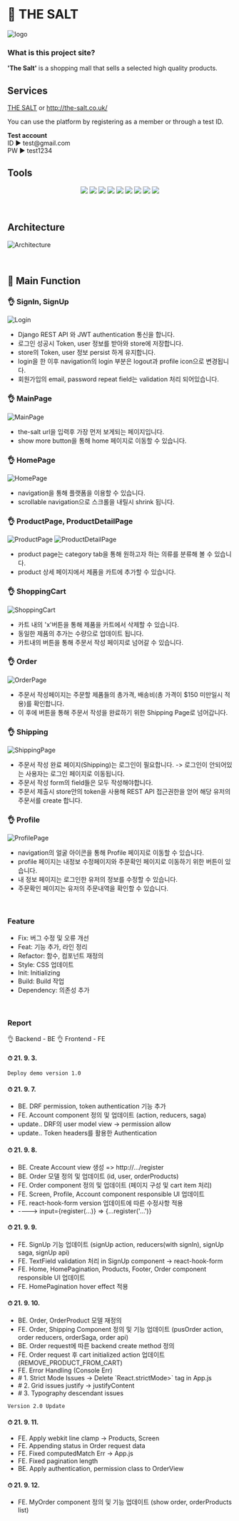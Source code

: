 </br>

# 🌟 THE SALT #
![logo](./platform/src/factory/images/logo.png)


### What is this project site? ###
<strong>'The Salt'</strong> is a shopping mall that sells a selected high quality products.


## Services ###
[THE SALT](http://the-salt.co.uk/ "the salt url") or   http://the-salt.co.uk/ 
<p>You can use the platform by registering as a member or through a test ID.
</p>
<strong> Test account </strong><br/>
ID ► test@gmail.com<br/>
PW ► test1234




## Tools ##
<p align='center'>
    <img src="https://img.shields.io/badge/Django-v3.2.7-orange?logo=django"/>
    <img src="https://img.shields.io/badge/DjangoRestframework-v3.12.4-critical?logo=Django"/>
    <img src="https://img.shields.io/badge/MySQL-%20database-important?logo=mysql"/>
    <img src="https://img.shields.io/badge/React-v16.13.1-blue?logo=React"/>
    <img src="https://img.shields.io/badge/React--redux-v7.2.1-yellowgreen?logo=Redux"/>
    <img src="https://img.shields.io/badge/Redux--saga-v.1.1.3-yellow?logo=Redux-saga"/>
    <img src="https://img.shields.io/badge/Material--UI-v4.12.3-blue?logo=material-ui"/>
    <img src="https://img.shields.io/badge/AWS%20-EC2-blueviolet?logo=amazon"/>
    <img src="https://img.shields.io/badge/AWS%20-S3-blueviolet?logo=amazon">
</p>
<br/>

## Architecture ##
![Architecture](./platform/src/factory/images/architecture.png)

<br/>

## 🌟 Main Function

### 👌 SignIn, SignUp
![Login](./platform/src/factory/images/login.png)
* Django REST API 와 JWT authentication 통신을 합니다.
* 로그인 성공시 Token, user 정보를 받아와 store에 저장합니다.
* store의 Token, user 정보 persist 하게 유지합니다.
* login을 한 이후 navigation의 login 부분은 logout과 profile icon으로 변경됩니다.
* 회원가입의 email, password repeat field는 validation 처리 되어있습니다.

### 👌 MainPage
![MainPage](./platform/src/factory/images/mainPage.png)
* the-salt url을 입력후 가장 먼저 보게되는 페이지입니다.
* show more button을 통해 home 페이지로 이동할 수 있습니다.

### 👌 HomePage
![HomePage](./platform/src/factory/images/homePage.png)
* navigation을 통해 플랫폼을 이용할 수 있습니다.
* scrollable navigation으로 스크롤을 내릴시 shrink 됩니다.

### 👌 ProductPage, ProductDetailPage
![ProductPage](./platform/src/factory/images/productPage.png)
![ProductDetailPage](./platform/src/factory/images/productDetailPage.png)
* product page는 category tab을 통해 원하고자 하는 의류를 분류해 볼 수 있습니다.
* product 상세 페이지에서 제품을 카트에 추가할 수 있습니다.

### 👌 ShoppingCart
![ShoppingCart](./platform/src/factory/images/shoppingCart.png)
* 카트 내의 'x'버튼을 통해 제품을 카트에서 삭제할 수 있습니다.
* 동일한 제품의 추가는 수량으로 업데이트 됩니다.
* 카트내의 버튼을 통해 주문서 작성 페이지로 넘어갈 수 있습니다.

### 👌 Order
![OrderPage](./platform/src/factory/images/orderPage.png)
* 주문서 작성페이지는 주문할 제품들의 총가격, 배송비(총 가격이 $150 미만일시 적용)를 확인합니다.
* 이 후에 버튼을 통해 주문서 작성을 완료하기 위한 Shipping Page로 넘어갑니다.

### 👌 Shipping
![ShippingPage](./platform/src/factory/images/shippingPage.png)
* 주문서 작성 완료 페이지(Shipping)는 로그인이 필요합니다. -> 로그인이 안되어있는 사용자는 로그인 페이지로 이동됩니다.
* 주문서 작성 form의 field들은 모두 작성해야합니다.
* 주문서 제출시 store안의 token을 사용해 REST API 접근권한을 얻어 해당 유저의 주문서를 create 합니다.

### 👌 Profile
![ProfilePage](./platform/src/factory/images/profilePage.png)
* navigation의 얼굴 아이콘을 통해 Profile 페이지로 이동할 수 있습니다.
* profile 페이지는 내정보 수정페이지와 주문확인 페이지로 이동하기 위한 버튼이 있습니다.
* 내 정보 페이지는 로그인한 유저의 정보를 수정할 수 있습니다.
* 주문확인 페이지는 유저의 주문내역을 확인할 수 있습니다. 








<br/>

### Feature ###
* Fix: 버그 수정 및 오류 개선
* Feat: 기능 추가, 라인 정리
* Refactor: 함수, 컴포넌트 재정의
* Style: CSS 업데이트
* Init: Initializing
* Build: Build 작업
* Dependency: 의존성 추가 

<br/>

### Report ###
👌 Backend - BE
👌 Frontend - FE

#### ⏱ 21. 9. 3.
```
Deploy demo version 1.0
```
#### ⏱ 21. 9. 7.
<ul>
    <li>BE. DRF permission, token authentication 기능 추가</li>
    <li>FE. Account component 정의 및 업데이트 (action, reducers, saga)</li>
    <li>update.. DRF의 user model view -> permission allow</li>
    <li>update.. Token headers를 활용한 Authentication</li>
</ul>

#### ⏱ 21. 9. 8.
<ul>
    <li>BE. Create Account view 생성 => http://.../register </li>
    <li>BE. Order 모델 정의 및 업데이트 (id, user, orderProducts)</li>
    <li>FE. Order component 정의 및 업데이트 (페이지 구성 및 cart item 처리)</li>
    <li>FE. Screen, Profile, Account component responsible UI 업데이트</li>
    <li>FE. react-hook-form version 업데이트에 따른 수정사항 적용</li>
    <li>----> input={register(...)} => {...register('...')}</li>
</ul>

#### ⏱ 21. 9. 9.
<ul>
    <li>FE. SignUp 기능 업데이트 (signUp action, reducers(with signIn), signUp saga, signUp api)</li>
    <li>FE. TextField validation 처리 in SignUp component -> react-hook-form</li>
    <li>FE. Home, HomePagination, Products, Footer, Order component responsible UI 업데이트</li>
    <li>FE. HomePagination hover effect 적용</li> 
</ul>

#### ⏱ 21. 9. 10.
<ul>
    <li>BE. Order, OrderProduct 모델 재정의</li>
    <li>FE. Order, Shipping Component 정의 및 기능 업데이트 (pusOrder action, order reducers, orderSaga, order api)</li>
    <li>BE. Order request에 따른 backend create method 정의</li>
    <li>FE. Order request 후 cart initialized action 업데이트 (REMOVE_PRODUCT_FROM_CART)</li>
    <li>FE. Error Handling (Console Err)</li>
    <li> # 1. Strict Mode Issues -> Delete `React.strictMode>` tag in App.js</li>
    <li> # 2. Grid issues justify -> justifyContent </li>
    <li> # 3. Typography descendant issues </li>
</ul>

```
Version 2.0 Update
```
#### ⏱ 21. 9. 11.
<ul>
    <li>FE. Apply webkit line clamp -> Products, Screen </li>
    <li>FE. Appending status in Order request data</li>
    <li>FE. Fixed computedMatch Err -> App.js</li>
    <li>FE. Fixed pagination length</li>
    <li>BE. Apply authentication, permission class to OrderView </li>
</ul>

#### ⏱ 21. 9. 12.
<ul>
    <li>FE. MyOrder component 정의 및 기능 업데이트 (show order, orderProducts list)</li>
</ul>